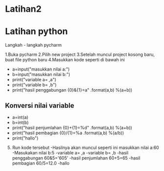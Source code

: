 # Latihan2
# Latihan python
Langkah - langkah pycharm

1.Buka pycharm
2.Pilih new project
3.Setelah muncul project kosong baru, buat file python baru
4.Masukkan kode seperti di bawah ini
- a=input("masukkan nilai a:")
- b=input("masukkan nilai b:")
- print("variable a= ,a")
- print("variable b= ,b")
- print("hasil penggabungan {0}&{1}=a" .format(a,b) %(a+b))


## Konversi nilai variable
- a=int(a)
- b=int(b)
- print("hasil penjumlahan {0}+{1}=%d" .format(a,b) %(a+b))
- print("hasil pembagian {0}/{1}=%a .format(a,b) %(a/b))
- print("hallo")

5. Run kode tersebut
-Hasilnya akan muncul seperti ini masukkan nilai a:60
-Masukakan nilai b:5
-variable a= ,a
-variable b= ,b
-hasil penggabungan 60&5='605'
-hasil penjumlahan 60+5=65
-hasil pembagian 60/5=12.0
-hallo
